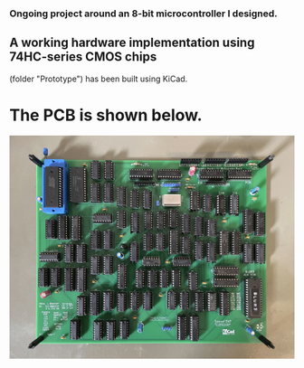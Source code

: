 ### Ongoing project around an 8-bit microcontroller I designed.

## A working hardware implementation using 74HC-series CMOS chips
 (folder "Prototype") has been built using KiCad.

# The PCB is shown below.

![CPU board](https://github.com/Dosflange/Myth/blob/main/Controller-Board_abu.jpg)
